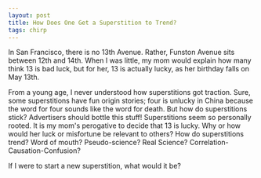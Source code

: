 ```yaml
---
layout: post
title: How Does One Get a Superstition to Trend?
tags: chirp
---
```


In San Francisco, there is no 13th Avenue. Rather, Funston Avenue sits between 12th and 14th. When I was little, my mom would explain how many think 13 is bad luck, but for her, 13 is actually lucky, as her birthday falls on May 13th. 

From a young age, I never understood how superstitions got traction. Sure, some superstitions have fun origin stories; four is unlucky in China because the word for four sounds like the word for death. But how do superstitions stick? Advertisers should bottle this stuff! Superstitions seem so personally rooted. It is my mom's perogative to decide that 13 is lucky. Why or how would her luck or misfortune be relevant to others? How do superstitions trend? Word of mouth? Pseudo-science? Real Science? Correlation-Causation-Confusion? 

If I were to start a new superstition, what would it be? 